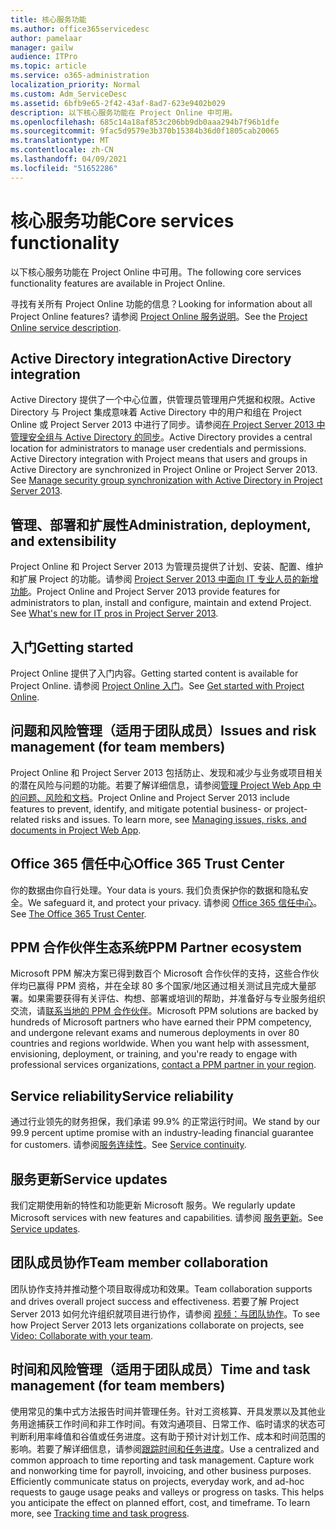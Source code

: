 ```yaml
---
title: 核心服务功能
ms.author: office365servicedesc
author: pamelaar
manager: gailw
audience: ITPro
ms.topic: article
ms.service: o365-administration
localization_priority: Normal
ms.custom: Adm_ServiceDesc
ms.assetid: 6bfb9e65-2f42-43af-8ad7-623e9402b029
description: 以下核心服务功能在 Project Online 中可用。
ms.openlocfilehash: 685c14a18af853c206bb9db0aaa294b7f96b1dfe
ms.sourcegitcommit: 9fac5d9579e3b370b15384b36d0f1805cab20065
ms.translationtype: MT
ms.contentlocale: zh-CN
ms.lasthandoff: 04/09/2021
ms.locfileid: "51652286"
---
```

# <a name="core-services-functionality"></a><span data-ttu-id="8034f-103">核心服务功能</span><span class="sxs-lookup"><span data-stu-id="8034f-103">Core services functionality</span></span>

<span data-ttu-id="8034f-104">以下核心服务功能在 Project Online 中可用。</span><span class="sxs-lookup"><span data-stu-id="8034f-104">The following core services functionality features are available in Project Online.</span></span>
  
<span data-ttu-id="8034f-105">寻找有关所有 Project Online 功能的信息？</span><span class="sxs-lookup"><span data-stu-id="8034f-105">Looking for information about all Project Online features?</span></span> <span data-ttu-id="8034f-106">请参阅 [Project Online 服务说明](project-online-service-description.md)。</span><span class="sxs-lookup"><span data-stu-id="8034f-106">See the [Project Online service description](project-online-service-description.md).</span></span>
  
## <a name="active-directory-integration"></a><span data-ttu-id="8034f-107">Active Directory integration</span><span class="sxs-lookup"><span data-stu-id="8034f-107">Active Directory integration</span></span>

<span data-ttu-id="8034f-p102">Active Directory 提供了一个中心位置，供管理员管理用户凭据和权限。Active Directory 与 Project 集成意味着 Active Directory 中的用户和组在 Project Online 或 Project Server 2013 中进行了同步。请参阅[在 Project Server 2013 中管理安全组与 Active Directory 的同步](/project/manage-security-group-synchronization-with-active-directory-in-project-server)。</span><span class="sxs-lookup"><span data-stu-id="8034f-p102">Active Directory provides a central location for administrators to manage user credentials and permissions. Active Directory integration with Project means that users and groups in Active Directory are synchronized in Project Online or Project Server 2013. See [Manage security group synchronization with Active Directory in Project Server 2013](/project/manage-security-group-synchronization-with-active-directory-in-project-server).</span></span>
  
## <a name="administration-deployment-and-extensibility"></a><span data-ttu-id="8034f-111">管理、部署和扩展性</span><span class="sxs-lookup"><span data-stu-id="8034f-111">Administration, deployment, and extensibility</span></span>

<span data-ttu-id="8034f-p103">Project Online 和 Project Server 2013 为管理员提供了计划、安装、配置、维护和扩展 Project 的功能。请参阅 [Project Server 2013 中面向 IT 专业人员的新增功能](/project/what-s-new-for-it-pros-in-project-server-2016)。</span><span class="sxs-lookup"><span data-stu-id="8034f-p103">Project Online and Project Server 2013 provide features for administrators to plan, install and configure, maintain and extend Project. See [What's new for IT pros in Project Server 2013](/project/what-s-new-for-it-pros-in-project-server-2016).</span></span>
  
## <a name="getting-started"></a><span data-ttu-id="8034f-114">入门</span><span class="sxs-lookup"><span data-stu-id="8034f-114">Getting started</span></span>

<span data-ttu-id="8034f-115">Project Online 提供了入门内容。</span><span class="sxs-lookup"><span data-stu-id="8034f-115">Getting started content is available for Project Online.</span></span> <span data-ttu-id="8034f-116">请参阅 [Project Online 入门](https://support.office.com/article/E3E5F64F-ADA5-4F9D-A578-130B2D4E5F11)。</span><span class="sxs-lookup"><span data-stu-id="8034f-116">See [Get started with Project Online](https://support.office.com/article/E3E5F64F-ADA5-4F9D-A578-130B2D4E5F11).</span></span>
  
## <a name="issues-and-risk-management-for-team-members"></a><span data-ttu-id="8034f-117">问题和风险管理（适用于团队成员）</span><span class="sxs-lookup"><span data-stu-id="8034f-117">Issues and risk management (for team members)</span></span>

<span data-ttu-id="8034f-p105">Project Online 和 Project Server 2013 包括防止、发现和减少与业务或项目相关的潜在风险与问题的功能。若要了解详细信息，请参阅[管理 Project Web App 中的问题、风险和文档](/previous-versions/office/project-server-2010/hh767484(v=office.14))。</span><span class="sxs-lookup"><span data-stu-id="8034f-p105">Project Online and Project Server 2013 include features to prevent, identify, and mitigate potential business- or project-related risks and issues. To learn more, see [Managing issues, risks, and documents in Project Web App](/previous-versions/office/project-server-2010/hh767484(v=office.14)).</span></span>
  
## <a name="office-365-trust-center"></a><span data-ttu-id="8034f-120">Office 365 信任中心</span><span class="sxs-lookup"><span data-stu-id="8034f-120">Office 365 Trust Center</span></span>

<span data-ttu-id="8034f-121">你的数据由你自行处理。</span><span class="sxs-lookup"><span data-stu-id="8034f-121">Your data is yours.</span></span> <span data-ttu-id="8034f-122">我们负责保护你的数据和隐私安全。</span><span class="sxs-lookup"><span data-stu-id="8034f-122">We safeguard it, and protect your privacy.</span></span> <span data-ttu-id="8034f-123">请参阅 [Office 365 信任中心](https://go.microsoft.com/fwlink/?LinkId=402637)。</span><span class="sxs-lookup"><span data-stu-id="8034f-123">See [The Office 365 Trust Center](https://go.microsoft.com/fwlink/?LinkId=402637).</span></span>
  
## <a name="ppm-partner-ecosystem"></a><span data-ttu-id="8034f-124">PPM 合作伙伴生态系统</span><span class="sxs-lookup"><span data-stu-id="8034f-124">PPM Partner ecosystem</span></span>

<span data-ttu-id="8034f-p107">Microsoft PPM 解决方案已得到数百个 Microsoft 合作伙伴的支持，这些合作伙伴均已赢得 PPM 资格，并在全球 80 多个国家/地区通过相关测试且完成大量部署。如果需要获得有关评估、构想、部署或培训的帮助，并准备好与专业服务组织交流，请[联系当地的 PPM 合作伙伴](https://go.microsoft.com/fwlink/p/?LinkId=272646)。</span><span class="sxs-lookup"><span data-stu-id="8034f-p107">Microsoft PPM solutions are backed by hundreds of Microsoft partners who have earned their PPM competency, and undergone relevant exams and numerous deployments in over 80 countries and regions worldwide. When you want help with assessment, envisioning, deployment, or training, and you're ready to engage with professional services organizations, [contact a PPM partner in your region](https://go.microsoft.com/fwlink/p/?LinkId=272646).</span></span>
  
## <a name="service-reliability"></a><span data-ttu-id="8034f-127">Service reliability</span><span class="sxs-lookup"><span data-stu-id="8034f-127">Service reliability</span></span>

<span data-ttu-id="8034f-128">通过行业领先的财务担保，我们承诺 99.9% 的正常运行时间。</span><span class="sxs-lookup"><span data-stu-id="8034f-128">We stand by our 99.9 percent uptime promise with an industry-leading financial guarantee for customers.</span></span> <span data-ttu-id="8034f-129">请参阅[服务连续性](https://go.microsoft.com/fwlink/?LinkId=402653)。</span><span class="sxs-lookup"><span data-stu-id="8034f-129">See [Service continuity](https://go.microsoft.com/fwlink/?LinkId=402653).</span></span>
  
## <a name="service-updates"></a><span data-ttu-id="8034f-130">服务更新</span><span class="sxs-lookup"><span data-stu-id="8034f-130">Service updates</span></span>

<span data-ttu-id="8034f-131">我们定期使用新的特性和功能更新 Microsoft 服务。</span><span class="sxs-lookup"><span data-stu-id="8034f-131">We regularly update Microsoft services with new features and capabilities.</span></span> <span data-ttu-id="8034f-132">请参阅 [服务更新](../office-365-platform-service-description/service-updates.md)。</span><span class="sxs-lookup"><span data-stu-id="8034f-132">See [Service updates](../office-365-platform-service-description/service-updates.md).</span></span>
  
## <a name="team-member-collaboration"></a><span data-ttu-id="8034f-133">团队成员协作</span><span class="sxs-lookup"><span data-stu-id="8034f-133">Team member collaboration</span></span>

<span data-ttu-id="8034f-134">团队协作支持并推动整个项目取得成功和效果。</span><span class="sxs-lookup"><span data-stu-id="8034f-134">Team collaboration supports and drives overall project success and effectiveness.</span></span> <span data-ttu-id="8034f-135">若要了解 Project Server 2013 如何允许组织就项目进行协作，请参阅 [视频：与团队协作](https://go.microsoft.com/fwlink/?LinkId=402628)。</span><span class="sxs-lookup"><span data-stu-id="8034f-135">To see how Project Server 2013 lets organizations collaborate on projects, see [Video: Collaborate with your team](https://go.microsoft.com/fwlink/?LinkId=402628).</span></span>
  
## <a name="time-and-task-management-for-team-members"></a><span data-ttu-id="8034f-136">时间和风险管理（适用于团队成员）</span><span class="sxs-lookup"><span data-stu-id="8034f-136">Time and task management (for team members)</span></span>

<span data-ttu-id="8034f-p111">使用常见的集中式方法报告时间并管理任务。针对工资核算、开具发票以及其他业务用途捕获工作时间和非工作时间。有效沟通项目、日常工作、临时请求的状态可判断利用率峰值和谷值或任务进度。这有助于预计对计划工作、成本和时间范围的影响。若要了解详细信息，请参阅[跟踪时间和任务进度](https://go.microsoft.com/fwlink/p/?LinkId=271321)。</span><span class="sxs-lookup"><span data-stu-id="8034f-p111">Use a centralized and common approach to time reporting and task management. Capture work and nonworking time for payroll, invoicing, and other business purposes. Efficiently communicate status on projects, everyday work, and ad-hoc requests to gauge usage peaks and valleys or progress on tasks. This helps you anticipate the effect on planned effort, cost, and timeframe. To learn more, see [Tracking time and task progress](https://go.microsoft.com/fwlink/p/?LinkId=271321).</span></span>
